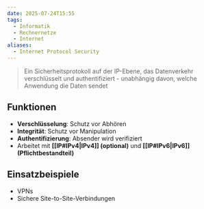 ```yaml
---
date: 2025-07-24T15:55
tags:
  - Informatik
  - Rechnernetze
  - Internet
aliases:
  - Internet Protocol Security
---
```

> Ein Sicherheitsprotokoll auf der IP-Ebene, das Datenverkehr verschlüsselt und authentifiziert - unabhängig davon, welche Anwendung die Daten sendet

## Funktionen
- **Verschlüsselung**: Schutz vor Abhören
- **Integrität**: Schutz vor Manipulation
- **Authentifizierung**: Absender wird verifiziert
- Arbeitet mit **[[IP#IPv4|IPv4]] (optional)** und **[[IP#IPv6|IPv6]] (Pflichtbestandteil)**

## Einsatzbeispiele
- VPNs
- Sichere Site-to-Site-Verbindungen